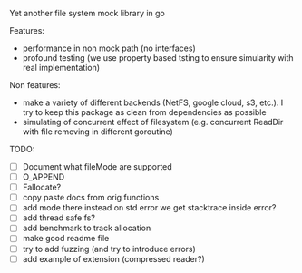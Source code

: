Yet another file system mock library in go

Features:
- performance in non mock path (no interfaces)
- profound testing (we use property based tsting to ensure simularity with real implementation)

Non features:
- make a variety of different backends (NetFS, google cloud, s3, etc.). I try to keep this package as clean from dependencies as possible
- simulating of concurrent effect of filesystem (e.g. concurrent ReadDir with file removing in different goroutine)

TODO:
- [ ] Document what fileMode are supported
- [ ] O_APPEND
- [ ] Fallocate?
- [ ] copy paste docs from orig functions
- [ ] add mode there instead on std error we get stacktrace inside error?
- [ ] add thread safe fs?
- [ ] add benchmark to track allocation
- [ ] make good readme file
- [ ] try to add fuzzing (and try to introduce errors)
- [ ] add example of extension (compressed reader?)
